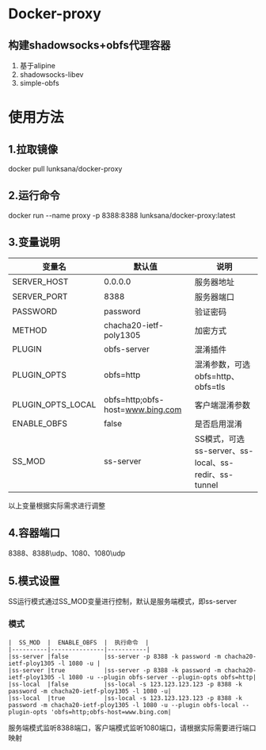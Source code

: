 # Docker-proxy
## 构建shadowsocks+obfs代理容器
1. 基于alipine
2. shadowsocks-libev
3. simple-obfs

# 使用方法
## 1.拉取镜像
docker pull lunksana/docker-proxy

## 2.运行命令
docker run --name proxy -p 8388:8388 lunksana/docker-proxy:latest

## 3.变量说明

|   变量名    |    默认值    |    说明    |
|------------|-------------|------------|
|SERVER_HOST |0.0.0.0      |服务器地址   |
|SERVER_PORT |8388         |服务器端口   |
|PASSWORD    |password     |验证密码     |
|METHOD      |chacha20-ietf-poly1305|加密方式    |
|PLUGIN      |obfs-server  |混淆插件    |
|PLUGIN_OPTS |obfs=http    |混淆参数，可选obfs=http、obfs=tls|
|PLUGIN_OPTS_LOCAL|obfs=http;obfs-host=www.bing.com|客户端混淆参数  |
|ENABLE_OBFS |false        |是否启用混淆 |
|SS_MOD      |ss-server    |SS模式，可选ss-server、ss-local、ss-redir、ss-tunnel|

以上变量根据实际需求进行调整

## 4.容器端口
8388、8388\udp、1080、1080\udp

## 5.模式设置
SS运行模式通过SS_MOD变量进行控制，默认是服务端模式，即ss-server
### 模式
```
|  SS_MOD  |  ENABLE_OBFS  |  执行命令  |
|----------|---------------|-----------|
|ss-server |false          |ss-server -p 8388 -k password -m chacha20-ietf-ploy1305 -l 1080 -u |
|ss-server |true           |ss-server -p 8388 -k password -m chacha20-ietf-ploy1305 -l 1080 -u --plugin obfs-server --plugin-opts obfs=http|
|ss-local  |false          |ss-local -s 123.123.123.123 -p 8388 -k password -m chacha20-ietf-ploy1305 -l 1080 -u|
|ss-local  |true           |ss-local -s 123.123.123.123 -p 8388 -k password -m chacha20-ietf-ploy1305 -l 1080 -u --plugin obfs-local --plugin-opts 'obfs=http;obfs-host=www.bing.com|
```
服务端模式监听8388端口，客户端模式监听1080端口，请根据实际需要进行端口映射 